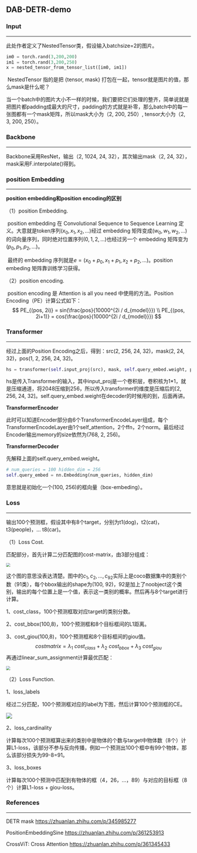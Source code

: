 ## DAB-DETR-demo





### Input

---

此处作者定义了NestedTensor类，假设输入batchsize=2的图片。

```python
im0 = torch.rand(3,200,200)
im1 = torch.rand(3,200,250)
x = nested_tensor_from_tensor_list([im0, im1])
```

​		NestedTensor 指的是把 {tensor, mask} 打包在一起，tensor就是图片的值，那么mask是什么呢？

​		当一个batch中的图片大小不一样的时候，我们要把它们处理的整齐，简单说就是把图片都padding成最大的尺寸，padding的方式就是补零，那么batch中的每一张图都有一个mask矩阵，所以mask大小为（2, 200, 250）, tensor大小为（2, 3, 200, 250）。



### Backbone

---

Backbone采用ResNet，输出（2, 1024, 24, 32），其次输出mask（2, 24, 32），mask采用F.interpolate()得到。



### position Embedding
---



**position embedding和position encoding的区别**

（1）position Embedding.

​		position embedding 在 Convolutional Sequence to Sequence Learning 定义。大意就是token序列$(x_0, x_1, x_2, ...)$经过 embedding 矩阵变成$(w_0, w_1, w_2, ...)$的词向量序列，同时绝对位置序列$(0, 1, 2, ...)$也经过另一个 embedding 矩阵变为$(p_0, p_1, p_2, ...)$。

​		最终的 embedding 序列就是$e = (x_0 + p_0, x_1 + p_1, x_2 + p_2, ...)$。position embeding 矩阵靠训练学习获得。

（2）position encoding.

​		position encoding 是 Attention is all you need 中使用的方法。Position Encoding（PE）计算公式如下：
$$
PE_{(pos, 2i)} = sin(\frac{pos}{10000^{2i / d_{model}}}) \\
PE_{(pos, 2i+1)} = cos(\frac{pos}{10000^{2i / d_{model}}})
$$


### Transformer

---

经过上面的Position Encoding之后，得到：src(2, 256, 24, 32)，mask(2, 24, 32)，pos(1, 2, 256, 24, 32)。

```python
hs = transformer(self.input_proj(src), mask, self.query_embed.weight, pos[-1])[0]
```

hs是传入Transformer的输入，其中input_proj是一个卷积层，卷积核为1*1，就是压缩通道，将2048压缩到256，所以传入transformer的维度是压缩后的[2, 256, 24, 32]。self.query_embed.weight在decoder的时候用的到，后面再讲。



**TransformerEncoder**

​		此时可以知道Encoder部分由6个TransformerEncodeLayer组成，每个TransformerEncodeLayer由1个self_attention，2个ffn，2个norm。最后经过Encoder输出memory的size依然为(768, 2, 256)。



**TransformerDecoder**

先解释上面的self.query_embed.weight。

```python
# num_queries = 100 hidden_dim = 256
self.query_embed = nn.Embedding(num_queries, hidden_dim)
```

意思就是初始化一个(100, 256)的框向量（box-embeding）。



### Loss

---

输出100个预测框，假设其中有8个target，分别为t1(dog)，t2(cat)，t3(people)，... t8(car)。



（1）Loss Cost.

匹配部分，首先计算二分匹配图的cost-matrix，由3部分组成：

<img src="https://pic1.zhimg.com/80/v2-b0716087d6f11a99ea8e344a59c0c9d8_720w.jpg" style="zoom:67%;" />

这个图的意思没表达清楚。图中的$c_1, c_2, ..., c_{92}$实际上是coco数据集中的类别个数（91类），每个bbox输出的shape为(100, 92)，92是加上了noobject这个类别，输出的每个位置上是一个值，表示这一类别的概率。然后再与8个target进行计算。



1、cost_class，100个预测框取对应target的类别分数。

2、cost_bbox(100,8)，100个预测框和8个目标框间的L1距离。

3、cost_giou(100,8)，100个预测框和8个目标框间的giou值。
$$
costmatrix = \lambda_1 \ cost_{class} + \lambda_2 \ cost_{bbox} + \lambda_3 \ cost_{giou}
$$
再通过linear_sum_assignment计算最优匹配：

<img src="https://pic4.zhimg.com/80/v2-0c28104c89612d3ac3414bcdbb1c7c3f_720w.jpg" style="zoom:67%;" />

（2）Loss Function.

1、loss_labels

经过二分匹配，100个预测框对应的label为下图，然后计算100个预测框的CE。

![](https://pic2.zhimg.com/80/v2-be91efd98111daa02cbb1a0dfc4afcb5_720w.jpg)

2、loss_cardinality

计算每次100个预测框算出来的类别中是物体的个数与target中物体数（8个）计算L1-loss，该部分不参与反向传播，例如一个预测出100个框中有99个物体，那么该部分损失为99-8=91。

3、loss_boxes

计算每次100个预测中匹配到有物体的框（4，26，...，89）与对应的目标框（8个）计算L1-loss + giou-loss。





### References

---

DETR mask https://zhuanlan.zhihu.com/p/345985277

PositionEmbeddingSine https://zhuanlan.zhihu.com/p/361253913

CrossViT: Cross Attention https://zhuanlan.zhihu.com/p/361345433
